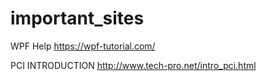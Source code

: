 # important_sites

WPF Help
https://wpf-tutorial.com/

PCI INTRODUCTION
http://www.tech-pro.net/intro_pci.html
